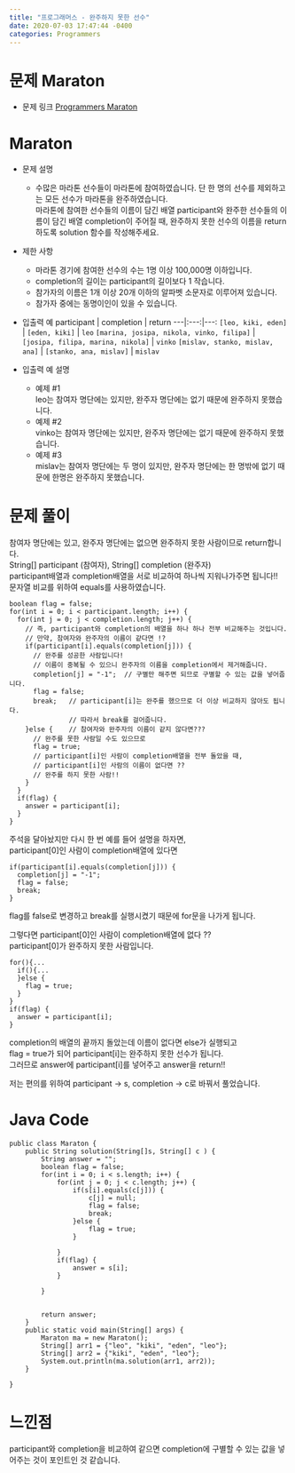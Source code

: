 ```yaml
---
title: "프로그래머스 - 완주하지 못한 선수"
date: 2020-07-03 17:47:44 -0400
categories: Programmers
---
```


# 문제 Maraton
- 문제 링크
[Programmers Maraton](https://programmers.co.kr/learn/courses/30/lessons/42576)

# Maraton
- 문제 설명  
  - 수많은 마라톤 선수들이 마라톤에 참여하였습니다. 단 한 명의 선수를 제외하고는 모든 선수가 마라톤을 완주하였습니다.  
    마라톤에 참여한 선수들의 이름이 담긴 배열 participant와 완주한 선수들의 이름이 담긴 배열 completion이 주어질 때, 
    완주하지 못한 선수의 이름을 return 하도록 solution 함수를 작성해주세요.
- 제한 사항
  - 마라톤 경기에 참여한 선수의 수는 1명 이상 100,000명 이하입니다.
  - completion의 길이는 participant의 길이보다 1 작습니다.
  - 참가자의 이름은 1개 이상 20개 이하의 알파벳 소문자로 이루어져 있습니다.
  - 참가자 중에는 동명이인이 있을 수 있습니다.
  
- 입출력 예
  participant | completion | return
  ---|:---:|---:
  `[leo, kiki, eden]` | `[eden, kiki]` | `leo`
  `[marina, josipa, nikola, vinko, filipa]` | `[josipa, filipa, marina, nikola]` | `vinko`
  `[mislav, stanko, mislav, ana]` | `[stanko, ana, mislav]` | `mislav`
  
- 입출력 예 설명
  - 예제 #1  
    leo는 참여자 명단에는 있지만, 완주자 명단에는 없기 때문에 완주하지 못했습니다.
  - 예제 #2  
    vinko는 참여자 명단에는 있지만, 완주자 명단에는 없기 때문에 완주하지 못했습니다.
  - 예제 #3  
    mislav는 참여자 명단에는 두 명이 있지만, 완주자 명단에는 한 명밖에 없기 때문에 한명은 완주하지 못했습니다.

# 문제 풀이
참여자 명단에는 있고, 완주자 명단에는 없으면 완주하지 못한 사람이므로 return합니다.  
String[] participant (참여자), String[] completion (완주자)  
participant배열과 completion배열을 서로 비교하여 하나씩 지워나가주면 됩니다!!  
문자열 비교를 위하여 equals를 사용하였습니다.
```
boolean flag = false;
for(int i = 0; i < participant.length; i++) {
  for(int j = 0; j < completion.length; j++) {
    // 즉, participant와 completion의 배열을 하나 하나 전부 비교해주는 것입니다.
    // 만약, 참여자와 완주자의 이름이 같다면 !?
    if(participant[i].equals(completion[j])) {
      // 완주를 성공한 사람입니다!
      // 이름이 중복될 수 있으니 완주자의 이름을 completion에서 제거해줍니다.
      completion[j] = "-1";  // 구별만 해주면 되므로 구별할 수 있는 값을 넣어줍니다.
      flag = false;
      break;   // participant[i]는 완주를 했으므로 더 이상 비교하지 않아도 됩니다.
               // 따라서 break를 걸어줍니다.
    }else {    // 참여자와 완주자의 이름이 같지 않다면???
      // 완주를 못한 사람일 수도 있으므로
      flag = true;    
      // participant[i]인 사람이 completion배열을 전부 돌았을 때,
      // participant[i]인 사람의 이름이 없다면 ??
      // 완주를 하지 못한 사람!!
    }
  }
  if(flag) {
    answer = participant[i];
  }
}
```
주석을 달아놨지만 다시 한 번 예를 들어 설명을 하자면,  
participant[0]인 사람이 completion배열에 있다면  

```
if(participant[i].equals(completion[j])) {  
  completion[j] = "-1"; 
  flag = false;
  break;
}
```
flag를 false로 변경하고 break를 실행시켰기 때문에 for문을 나가게 됩니다.  

그렇다면 participant[0]인 사람이 completion배열에 없다 ??  
participant[0]가 완주하지 못한 사람입니다.  

```
for(){...
  if(){...
  }else { 
    flag = true;    
  }
}
if(flag) {
  answer = participant[i];
}
```
completion의 배열의 끝까지 돌았는데 이름이 없다면 else가 실행되고  
flag = true가 되어 participant[i]는 완주하지 못한 선수가 됩니다.  
그러므로 answer에 participant[i]를 넣어주고 answer을 return!!  

저는 편의를 위하여 participant -> s, completion -> c로 바꿔서 풀었습니다.
# Java Code
```
public class Maraton {
	public String solution(String[]s, String[] c ) {
		String answer = "";
		boolean flag = false;
		for(int i = 0; i < s.length; i++) {
			for(int j = 0; j < c.length; j++) {
				if(s[i].equals(c[j])) {
					c[j] = null;
					flag = false;
					break;
				}else {
					flag = true;
				}
				
			}
			if(flag) { 
				answer = s[i];
			}
			
		}
		
		
		return answer;
	}
	public static void main(String[] args) {
		Maraton ma = new Maraton();
		String[] arr1 = {"leo", "kiki", "eden", "leo"};
		String[] arr2 = {"kiki", "eden", "leo"};
		System.out.println(ma.solution(arr1, arr2));
	}

}
```

# 느낀점
participant와 completion을 비교하여 같으면 completion에 구별할 수 있는 값을 넣어주는 것이 포인트인 것 같습니다.  











